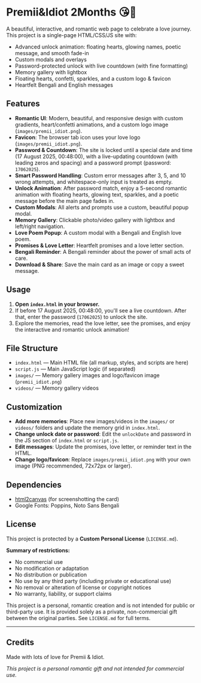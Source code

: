 
# Premii&Idiot 2Months 😘💖


A beautiful, interactive, and romantic web page to celebrate a love journey. This project is a single-page HTML/CSS/JS site with:
- Advanced unlock animation: floating hearts, glowing names, poetic message, and smooth fade-in
- Custom modals and overlays
- Password-protected unlock with live countdown (with fine formatting)
- Memory gallery with lightbox
- Floating hearts, confetti, sparkles, and a custom logo & favicon
- Heartfelt Bengali and English messages



## Features

- **Romantic UI**: Modern, beautiful, and responsive design with custom gradients, heart/confetti animations, and a custom logo image (`images/premii_idiot.png`).
- **Favicon**: The browser tab icon uses your love logo (`images/premii_idiot.png`).
- **Password & Countdown**: The site is locked until a special date and time (17 August 2025, 00:48:00), with a live-updating countdown (with leading zeros and spacing) and a password prompt (password: `17062025`).
- **Smart Password Handling**: Custom error messages after 3, 5, and 10 wrong attempts, and whitespace-only input is treated as empty.
- **Unlock Animation**: After password match, enjoy a 5-second romantic animation with floating hearts, glowing text, sparkles, and a poetic message before the main page fades in.
- **Custom Modals**: All alerts and prompts use a custom, beautiful popup modal.
- **Memory Gallery**: Clickable photo/video gallery with lightbox and left/right navigation.
- **Love Poem Popup**: A custom modal with a Bengali and English love poem.
- **Promises & Love Letter**: Heartfelt promises and a love letter section.
- **Bengali Reminder**: A Bengali reminder about the power of small acts of care.
- **Download & Share**: Save the main card as an image or copy a sweet message.


## Usage

1. **Open `index.html` in your browser.**
2. If before 17 August 2025, 00:48:00, you'll see a live countdown. After that, enter the password (`17062025`) to unlock the site.
3. Explore the memories, read the love letter, see the promises, and enjoy the interactive and romantic unlock animation!


## File Structure

- `index.html` — Main HTML file (all markup, styles, and scripts are here)
- `script.js` — Main JavaScript logic (if separated)
- `images/` — Memory gallery images and logo/favicon image (`premii_idiot.png`)
- `videos/` — Memory gallery videos


## Customization

- **Add more memories**: Place new images/videos in the `images/` or `videos/` folders and update the memory grid in `index.html`.
- **Change unlock date or password**: Edit the `unlockDate` and password in the JS section of `index.html` or `script.js`.
- **Edit messages**: Update the promises, love letter, or reminder text in the HTML.
- **Change logo/favicon**: Replace `images/premii_idiot.png` with your own image (PNG recommended, 72x72px or larger).


## Dependencies

- [html2canvas](https://html2canvas.hertzen.com/) (for screenshotting the card)
- Google Fonts: Poppins, Noto Sans Bengali


## License

This project is protected by a **Custom Personal License** (`LICENSE.md`).

**Summary of restrictions:**
- No commercial use
- No modification or adaptation
- No distribution or publication
- No use by any third party (including private or educational use)
- No removal or alteration of license or copyright notices
- No warranty, liability, or support claims

This project is a personal, romantic creation and is not intended for public or third-party use. It is provided solely as a private, non-commercial gift between the original parties. See `LICENSE.md` for full terms.

---
## Credits

Made with lots of love for Premii & Idiot.

_This project is a personal romantic gift and not intended for commercial use._
